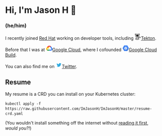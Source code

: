 # Hi, I'm Jason H 👋

### (he/him)

I recently joined [Red Hat](https://redhat.com) working on developer tools, including [<img src="https://github.com/ImJasonH/ImJasonH/blob/master/tekton.png" alt="Tekton" width="20" height="20"/>Tekton](https://tekton.dev).

Before that I was at [<img src="https://github.com/ImJasonH/ImJasonH/blob/master/cloud.png" alt="Google Cloud" width="20" height="20" />Google Cloud](https://cloud.google.com), where I cofounded [<img src="https://github.com/ImJasonH/ImJasonH/blob/master/gcb.png" alt="Google Cloud Build" width="20" height="20" />Google Cloud Build](https://cloud.google.com/cloud-build). 

You can also find me on
[<img src="https://github.com/ImJasonH/ImJasonH/blob/master/twitter.png" alt="Twitter" width="20" height="20"/>Twitter](https://twitter.com/imjasonh).

## Resume

My resume is a CRD you can install on your Kubernetes cluster:

```
kubectl apply -f https://raw.githubusercontent.com/ImJasonH/ImJasonH/master/resume-crd.yaml
```

(You wouldn't install something off the internet without [reading it
first](https://raw.githubusercontent.com/ImJasonH/ImJasonH/master/resume-crd.yaml),
_would you?!_)
